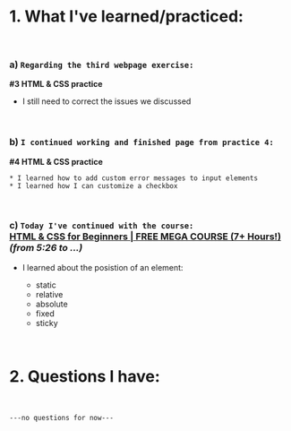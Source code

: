 # 1. What I've learned/practiced:

<br>

### a) `Regarding the third webpage exercise:`<br>
**#3 HTML & CSS practice**<br>

* I still need to correct the issues we discussed

<br>

### b) `I continued working and finished page from practice 4:` 
**#4 HTML & CSS practice** 

    * I learned how to add custom error messages to input elements 
    * I learned how I can customize a checkbox

<br>

### c) `Today I've continued with the course:`<br>[**HTML & CSS for Beginners | FREE MEGA COURSE (7+ Hours!)**](https://www.youtube.com/watch?v=iG2jotQo9NI)<br>*(from 5:26 to ...)*

* I learned about the posistion of an element:

    * static
    * relative
    * absolute
    * fixed
    * sticky


<br>

# 2. Questions I have:

<br>

`---no questions for now---`
